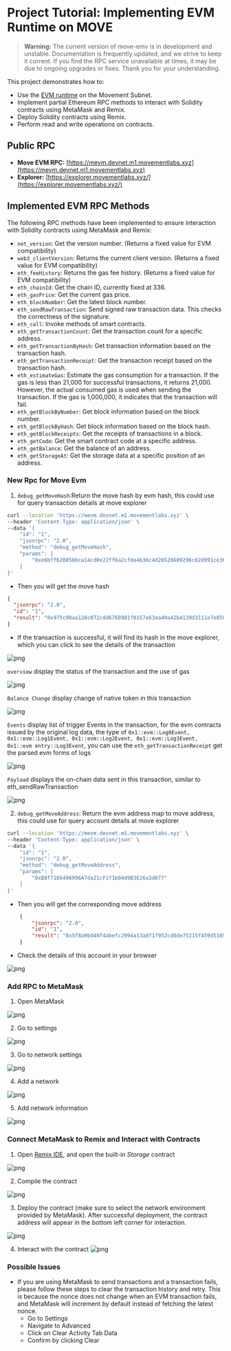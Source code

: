 # Project Tutorial: Implementing EVM Runtime on MOVE

> **Warning:** The current version of move-emv is in development and unstable. Documentation is frequently updated, and we strive to keep it current. If you find the RPC service unavailable at times, it may be due to ongoing upgrades or fixes. Thank you for your understanding.

This project demonstrates how to:

- Use the [EVM runtime](https://github.com/movemntdev/movement-v2/blob/main/aptos-move/framework/aptos-framework/sources/evm/evm.move) on the Movement Subnet.
- Implement partial Ethereum RPC methods to interact with Solidity contracts using MetaMask and Remix.
- Deploy Solidity contracts using Remix.
- Perform read and write operations on contracts.

## Public RPC

- **Move EVM RPC:** [https://mevm.devnet.m1.movementlabs.xyz](https://mevm.devnet.m1.movementlabs.xyz)
- **Explorer:** [https://explorer.movementlabs.xyz/](https://explorer.movementlabs.xyz/)

## Implemented EVM RPC Methods

The following RPC methods have been implemented to ensure interaction with Solidity contracts using MetaMask and Remix:

- `net_version`: Get the version number. (Returns a fixed value for EVM compatibility)
- `web3_clientVersion`: Returns the current client version. (Returns a fixed value for EVM compatibility)
- `eth_feeHistory`: Returns the gas fee history. (Returns a fixed value for EVM compatibility)
- `eth_chainId`: Get the chain ID, currently fixed at 336.
- `eth_gasPrice`: Get the current gas price.
- `eth_blockNumber`: Get the latest block number.
- `eth_sendRawTransaction`: Send signed raw transaction data. This checks the correctness of the signature.
- `eth_call`: Invoke methods of smart contracts.
- `eth_getTransactionCount`: Get the transaction count for a specific address.
- `eth_getTransactionByHash`: Get transaction information based on the transaction hash.
- `eth_getTransactionReceipt`: Get the transaction receipt based on the transaction hash.
- `eth_estimateGas`: Estimate the gas consumption for a transaction. If the gas is less than 21,000 for successful transactions, it returns 21,000. However, the actual consumed gas is used when sending the transaction. If the gas is 1,000,000, it indicates that the transaction will fail.
- `eth_getBlockByNumber`: Get block information based on the block number.
- `eth_getBlockByHash`: Get block information based on the block hash.
- `eth_getBlockReceipts`: Get the receipts of transactions in a block.
- `eth_getCode`: Get the smart contract code at a specific address.
- `eth_getBalance`: Get the balance of an address.
- `eth_getStorageAt`: Get the storage data at a specific position of an address.

### New Rpc for Move Evm

1. `debug_getMoveHash`:Return the move hash by evm hash, this could use for query transaction details at move explorer

```bash
curl --location 'https://mevm.devnet.m1.movementlabs.xyz' \
--header 'Content-Type: application/json' \
--data '{
    "id": "1",
    "jsonrpc": "2.0",
    "method": "debug_getMoveHash",
    "params": [
        "0xe6bff6208586ca14cd0e22ff6a2cfde4b36c4d26526609296c62d991ce368105"
    ]
}'
```

* Then you will get the move hash

```json
{
  "jsonrpc": "2.0",
  "id": "1",
  "result": "0x975c90aa128c072cdd6768981f0157e63ea40a42b4139d3111e7e85008afc667"
}
```

* If the transaction is successful, it will find its hash in the move explorer, which you can click to see the details of the transaction

![png](static/chrome_edmzeYfyaQ.png)

`overview` display the status of the transaction and the use of gas

![png](static/chrome_ACoVZgcGgv.png)

`Balance Change` display change of native token in this transaction

![png](static/chrome_pYvMkfcefO.png)

` Events ` display list of trigger Events in the transaction, for the evm contracts issued by the original log data, the type of `0x1::evm::Log0Event, 0x1::evm::Log1Event, 0x1::evm::Log2Event, 0x1::evm::Log3Event, 0x1::evm entry::Log3Event`, you can use the `eth_getTransactionReceipt` get the parsed evm forms of logs

![png](static/chrome_EgMJoclYgk.png)

`Payload` displays the on-chain data sent in this transaction, similar to eth_sendRawTransaction

![png](static/chrome_kNKpsVz6FU.png)

2. `debug_getMoveAddress`: Return the evm address map to move address, this could use for query account details at move explorer

```bash
curl --location 'https://mevm.devnet.m1.movementlabs.xyz' \
--header 'Content-Type: application/json' \
--data '{
    "id": "1",
    "jsonrpc": "2.0",
    "method": "debug_getMoveAddress",
    "params": [
        "0xB8f7166496996A7da21cF1f1b04d9B3E26a3d077"
    ]
}'
```

- Then you will get the corresponding move address

```json
    {
        "jsonrpc": "2.0",
        "id": "1",
        "result": "0x5f8a9bd40f4abefc2994a13a8f1f952cd8de75215f459d510547196c37c47b0b"
    }
```

- Check the details of this account in your browser

![png](static/chrome_axNYt4uafS.png)

### Add RPC to MetaMask

1. Open MetaMask 

![png](static/d17J7RxpqC.png)

2. Go to settings

![png](static/KhoOwatzms.png)

3. Go to network settings 

![png](static/d5L1LFOLZR.png)

4. Add a network 

![png](static/nwzl29YTEb.png)

5. Add network information 

![png](static/chrome_xvlAxtXOYq.png)

### Connect MetaMask to Remix and Interact with Contracts

1. Open [Remix IDE](http://remix.ethereum.org/), and open the built-in _Storage_ contract  

![png](static/chrome_ci8sbs7hKq.png)

2. Compile the contract

![png](static/chrome_YU6sTLmcb3.png)

3. Deploy the contract (make sure to select the network environment provided by MetaMask). After successful deployment, the contract address will appear in the bottom left corner for interaction.

![png](static/chrome_WIbIq1LHp5.png)

4. Interact with the contract
![png](static/chrome_pYLDdKbT6Z.png)

### Possible Issues

- If you are using MetaMask to send transactions and a transaction fails, please follow these steps to clear the transaction history and retry. This is because the nonce does not change when an EVM transaction fails, and MetaMask will increment by default instead of fetching the latest nonce.
  - Go to Settings
  - Navigate to Advanced
  - Click on Clear Activity Tab Data
  - Confirm by clicking Clear
